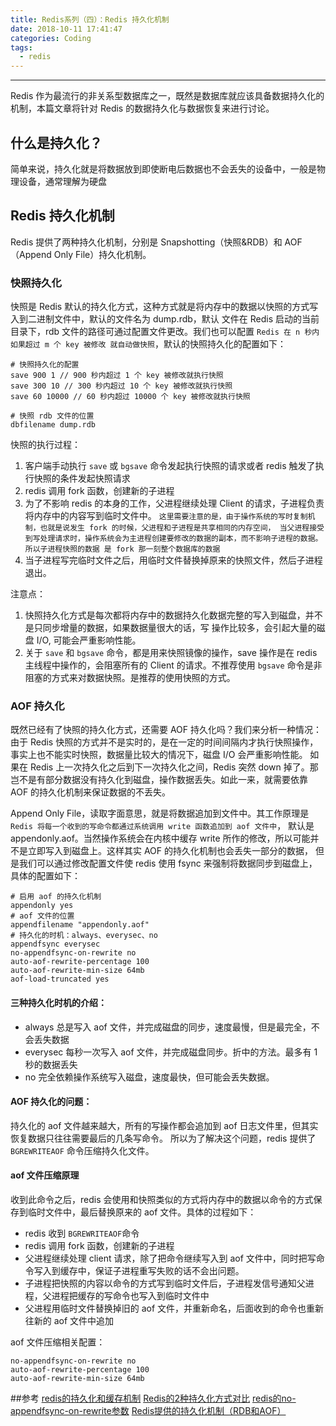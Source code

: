 ```yaml
---
title: Redis系列（四）：Redis 持久化机制
date: 2018-10-11 17:41:47
categories: Coding
tags: 
  - redis
---
```

----------------------------------

Redis 作为最流行的非关系型数据库之一，既然是数据库就应该具备数据持久化的机制，本篇文章将针对 Redis 的数据持久化与数据恢复来进行讨论。

<!-- more -->

## 什么是持久化？
简单来说，持久化就是将数据放到即使断电后数据也不会丢失的设备中，一般是物理设备，通常理解为硬盘

## Redis 持久化机制
Redis 提供了两种持久化机制，分别是 Snapshotting（快照&RDB）和 AOF（Append Only File）持久化机制。

### 快照持久化
快照是 Redis 默认的持久化方式，这种方式就是将内存中的数据以快照的方式写入到二进制文件中，默认的文件名为 dump.rdb，默认
文件在 Redis 启动的当前目录下，rdb 文件的路径可通过配置文件更改。我们也可以配置 `Redis 在 n 秒内如果超过 m 个 key 被修改
就自动做快照`，默认的快照持久化的配置如下：

```$xslt
# 快照持久化的配置
save 900 1 // 900 秒内超过 1 个 key 被修改就执行快照
save 300 10 // 300 秒内超过 10 个 key 被修改就执行快照
save 60 10000 // 60 秒内超过 10000 个 key 被修改就执行快照

# 快照 rdb 文件的位置
dbfilename dump.rdb
```

快照的执行过程：
1. 客户端手动执行 `save` 或 `bgsave` 命令发起执行快照的请求或者 redis 触发了执行快照的条件发起快照请求
2. redis 调用 fork 函数，创建新的子进程
3. 为了不影响 redis 的本身的工作，父进程继续处理 Client 的请求，子进程负责将内存中的内容写到临时文件中。 
`这里需要注意的是，由于操作系统的写时复制机制，也就是说发生 fork 的时候，父进程和子进程是共享相同的内存空间，
当父进程接受到写处理请求时，操作系统会为主进程创建要修改的数据的副本，而不影响子进程的数据。所以子进程快照的数据
是 fork 那一刻整个数据库的数据`
4. 当子进程写完临时文件之后，用临时文件替换掉原来的快照文件，然后子进程退出。

注意点：
1. 快照持久化方式是每次都将内存中的数据持久化数据完整的写入到磁盘，并不是只同步增量的数据，如果数据量很大的话，写
操作比较多，会引起大量的磁盘 I/O, 可能会严重影响性能。
2. 关于 `save` 和 `bgsave` 命令，都是用来快照镜像的操作，save 操作是在 redis 主线程中操作的，会阻塞所有的 Client 的请求。不推荐使用
`bgsave` 命令是非阻塞的方式来对数据快照。是推荐的使用快照的方式。

### AOF 持久化
既然已经有了快照的持久化方式，还需要 AOF 持久化吗？我们来分析一种情况：
由于 Redis 快照的方式并不是实时的，是在一定的时间间隔内才执行快照操作，事实上也不能实时快照，数据量比较大的情况下，磁盘 I/O 会严重影响性能。
如果在 Redis 上一次持久化之后到下一次持久化之间，Redis 突然 down 掉了。那岂不是有部分数据没有持久化到磁盘，操作数据丢失。如此一来，就需要依靠
AOF 的持久化机制来保证数据的不丢失。

Append Only File，读取字面意思，就是将数据追加到文件中。其工作原理是 `Redis 将每一个收到的写命令都通过系统调用 write 函数追加到 aof 文件中`，
默认是 appendonly.aof。当然操作系统会在内核中缓存 write 所作的修改，所以可能并不是立即写入到磁盘上。这样其实 AOF 的持久化机制也会丢失一部分的数据，
但是我们可以通过修改配置文件使 redis 使用 fsync 来强制将数据同步到磁盘上，具体的配置如下：

```$xslt
# 启用 aof 的持久化机制
appendonly yes
# aof 文件的位置
appendfilename "appendonly.aof"
# 持久化的时机：always、everysec、no
appendfsync everysec
no-appendfsync-on-rewrite no
auto-aof-rewrite-percentage 100
auto-aof-rewrite-min-size 64mb
aof-load-truncated yes
```

#### 三种持久化时机的介绍：
- always 总是写入 aof 文件，并完成磁盘的同步，速度最慢，但是最完全，不会丢失数据
- everysec 每秒一次写入 aof 文件，并完成磁盘同步。折中的方法。最多有 1 秒的数据丢失
- no 完全依赖操作系统写入磁盘，速度最快，但可能会丢失数据。

#### AOF 持久化的问题：
持久化的 aof 文件越来越大，所有的写操作都会追加到 aof 日志文件里，但其实恢复数据只往往需要最后的几条写命令。
所以为了解决这个问题，redis 提供了 `BGREWRITEAOF` 命令压缩持久化文件。

#### aof 文件压缩原理
收到此命令之后，redis 会使用和快照类似的方式将内存中的数据以命令的方式保存到临时文件中，最后替换原来的 aof 文件。具体的过程如下：

- redis 收到 `BGREWRITEAOF`命令
- redis 调用 fork 函数，创建新的子进程
- 父进程继续处理 client 请求，除了把命令继续写入到 aof 文件中，同时把写命令写入到缓存中，保证子进程重写失败的话不会出问题。
- 子进程把快照的内容以命令的方式写到临时文件后，子进程发信号通知父进程，父进程把缓存的写命令也写入到临时文件中
- 父进程用临时文件替换掉旧的 aof 文件，并重新命名，后面收到的命令也重新往新的 aof 文件中追加

aof 文件压缩相关配置：
```$xslt
no-appendfsync-on-rewrite no
auto-aof-rewrite-percentage 100
auto-aof-rewrite-min-size 64mb
```


##参考
[redis的持久化和缓存机制](https://blog.csdn.net/tr1912/article/details/70197085?)
[Redis的2种持久化方式对比](https://blog.csdn.net/gangchengzhong/article/details/52859225)
[redis的no-appendfsync-on-rewrite参数](http://blog.sina.com.cn/s/blog_14e63d3fe0102we43.html)
[Redis提供的持久化机制（RDB和AOF）](https://www.cnblogs.com/xingzc/p/5988080.html)